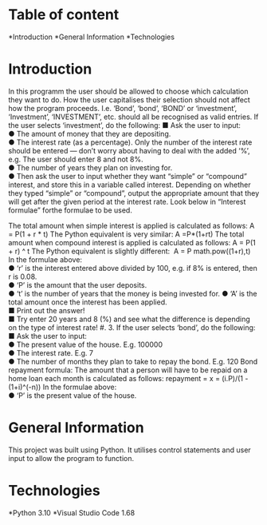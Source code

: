 # Table of content

*Introduction
*General Information
*Technologies

# Introduction

In this programm the user should be allowed to choose which calculation they want to do. How the user capitalises their selection should not affect how the   program proceeds. I.e. ‘Bond’, ‘bond’, ‘BOND’ or ‘investment’, ‘Investment’, ‘INVESTMENT’, etc. should all be recognised as valid entries. If the user selects ‘investment’, do the following: 
■ Ask the user to input:  
● The amount of money that they are depositing.  
● The interest rate (as a percentage). Only the number of the interest rate should be entered — don’t worry about having to deal with the added ‘%’, e.g. The user should enter 8 and not 8%.  
● The number of years they plan on investing for.  
● Then ask the user to input whether they want “simple” or “compound” interest, and store this in a variable called ​interest​. Depending on whether they typed “simple” or “compound”, output the appropriate amount that they will get after the given period at the interest rate. 
Look below in “Interest formulae” forthe formulae to be used. 

The total amount when ​simple interest is applied is calculated as follows:
A = P(1 + r * t) The Python equivalent is very similar: 
​A =P*(1+rt)   The total amount when 
​compound interest is applied is calculated as follows:
​A = P(1 + r) ^ t The Python equivalent is slightly different:
​ A = P math.pow((1+r),t)   
In the formulae above:  
● ‘r’ is the interest entered above divided by 100, e.g. if 8% is entered, then r is 0.08.  
● ‘P’ is the amount that the user deposits.  
● ‘t’ is the number of years that the money is being invested for. 
● ‘A’ is the total amount once the interest has been applied.     
■ Print out the answer!  
■ Try enter 20 years and 8 (%) and see what the difference is depending on the type of interest rate!    #. 3. If the user selects ‘bond’, do the following:  
■ Ask the user to input:  
● The present value of the house. E.g. 100000  
● The interest rate. E.g. 7  
● The number of months they plan to take to repay the bond. E.g. 120    Bond repayment formula:  The amount that a person will have to be repaid on a home loan each month is calculated as follows: 
repayment =​ ​x = (i.P)/(1 - (1+i)^(-n)) In the formulae above:  
● ‘P’ is the present value of the house. 

# General Information

This project was built using Python. It utilises control statements and user input to allow the program to function.

# Technologies

*Python 3.10
*Visual Studio Code 1.68




